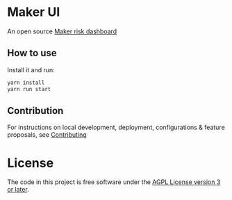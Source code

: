 # Maker UI

An open source [Maker risk dashboard](https://maker.blockanalitica.com)

## How to use

Install it and run:

```sh
yarn install
yarn run start
```

## Contribution

For instructions on local development, deployment, configurations & feature proposals, see [Contributing](./CONTRIBUTING.md)

# License

The code in this project is free software under the [AGPL License version 3 or later](LICENSE).
